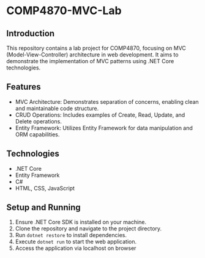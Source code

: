 # COMP4870-MVC-Lab

## Introduction
This repository contains a lab project for COMP4870, focusing on MVC (Model-View-Controller) architecture in web development. It aims to demonstrate the implementation of MVC patterns using .NET Core technologies.

## Features
- MVC Architecture: Demonstrates separation of concerns, enabling clean and maintainable code structure.
- CRUD Operations: Includes examples of Create, Read, Update, and Delete operations.
- Entity Framework: Utilizes Entity Framework for data manipulation and ORM capabilities.

## Technologies
- .NET Core
- Entity Framework
- C#
- HTML, CSS, JavaScript

## Setup and Running
1. Ensure .NET Core SDK is installed on your machine.
2. Clone the repository and navigate to the project directory.
3. Run `dotnet restore` to install dependencies.
4. Execute `dotnet run` to start the web application.
5. Access the application via localhost on browser
